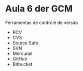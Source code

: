 # Aula 6 der GCM

Ferramentas de controle de versão

* RCV
* CVS
* Source Safe
* SVN
* Mercurial
* GitHub
* Bitbucket
